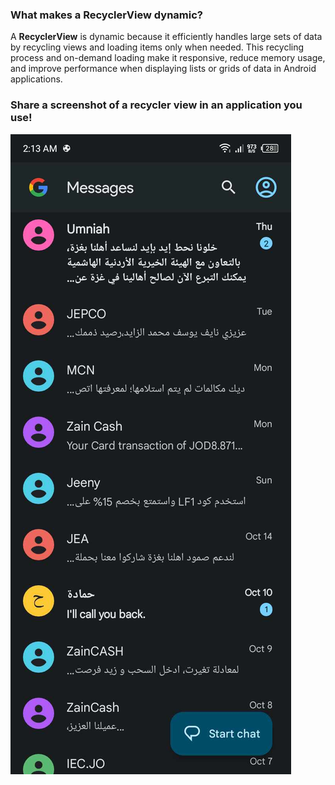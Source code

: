 
### What makes a RecyclerView dynamic?
A **RecyclerView** is dynamic because it efficiently handles large sets of data by recycling views and loading items only when needed. This recycling process and on-demand loading make it responsive, reduce memory usage, and improve performance when displaying lists or grids of data in Android applications.

### Share a screenshot of a recycler view in an application you use!

![Alt Text](./28.jpg)
